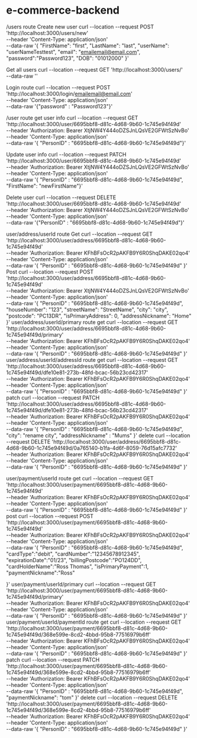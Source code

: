 # e-commerce-backend

/users route
Create new user
curl --location --request POST 'http://localhost:3000/users/new' \
--header 'Content-Type: application/json' \
--data-raw '{
"FirstName": "first",
"LastName": "last",
"userName": "userNameTesttest",
"email": "emailemail@email.com",
"password":"Password123",
"DOB": "01012000"
}'

Get all users
curl --location --request GET 'http://localhost:3000/users/' \
--data-raw ''

Login route
curl --location --request POST 'http://localhost:3000/login/emailemail@email.com' \
--header 'Content-Type: application/json' \
--data-raw '{"password" : "Password123"}'

/user route
get user info 
curl --location --request GET 'http://localhost:3000/user/6695bbf8-d81c-4d68-9b60-1c745e94f49d' \
--header 'Authorization: Bearer XtjNW4Y444oDZSJnLQsVE2GFWtSzNvBo' \
--header 'Content-Type: application/json' \
--data-raw '{ "PersonID" : "6695bbf8-d81c-4d68-9b60-1c745e94f49d"}'

Update user info
curl --location --request PATCH 'http://localhost:3000/user/6695bbf8-d81c-4d68-9b60-1c745e94f49d' \
--header 'Authorization: Bearer XtjNW4Y444oDZSJnLQsVE2GFWtSzNvBo' \
--header 'Content-Type: application/json' \
--data-raw '{
"PersonID" : "6695bbf8-d81c-4d68-9b60-1c745e94f49d",
"FirstName": "newFirstName"}'

Delete user
curl --location --request DELETE 'http://localhost:3000/user/6695bbf8-d81c-4d68-9b60-1c745e94f49d' \
--header 'Authorization: Bearer XtjNW4Y444oDZSJnLQsVE2GFWtSzNvBo' \
--header 'Content-Type: application/json' \
--data-raw '{"PersonID" : "6695bbf8-d81c-4d68-9b60-1c745e94f49d"}'

user/address/userId route
Get
curl --location --request GET 'http://localhost:3000/user/address/6695bbf8-d81c-4d68-9b60-1c745e94f49d' \
--header 'Authorization: Bearer KFhBFsOcR2pAKFB9Y6R0ShqDAKE02qo4' \
--header 'Content-Type: application/json' \
--data-raw '{
    "PersonID" : "6695bbf8-d81c-4d68-9b60-1c745e94f49d"
}'
Post
curl --location --request POST 'http://localhost:3000/user/address/6695bbf8-d81c-4d68-9b60-1c745e94f49d' \
--header 'Authorization: Bearer XtjNW4Y444oDZSJnLQsVE2GFWtSzNvBo' \
--header 'Content-Type: application/json' \
--data-raw '{
    "PersonID" : "6695bbf8-d81c-4d68-9b60-1c745e94f49d",
    "houseNumber": "123",
    "streetName": "StreetName",
    "city": "city",
    "postcode": "PC13DR",
    "isPrimaryAddress": 0,
    "addressNickname": "Home"
}'
user/address/userId/primary route
get
curl --location --request GET 'http://localhost:3000/user/address/6695bbf8-d81c-4d68-9b60-1c745e94f49d/primary' \
--header 'Authorization: Bearer KFhBFsOcR2pAKFB9Y6R0ShqDAKE02qo4' \
--header 'Content-Type: application/json' \
--data-raw '{
    "PersonID" : "6695bbf8-d81c-4d68-9b60-1c745e94f49d"
}'
user/address/userId/addressId route
get
curl --location --request GET 'http://localhost:3000/user/address/6695bbf8-d81c-4d68-9b60-1c745e94f49d/dfe10e81-273b-48fd-bcac-56b23cd42317' \
--header 'Authorization: Bearer KFhBFsOcR2pAKFB9Y6R0ShqDAKE02qo4' \
--header 'Content-Type: application/json' \
--data-raw '{
    "PersonID" : "6695bbf8-d81c-4d68-9b60-1c745e94f49d"
}'
patch
curl --location --request PATCH 'http://localhost:3000/user/address/6695bbf8-d81c-4d68-9b60-1c745e94f49d/dfe10e81-273b-48fd-bcac-56b23cd42317' \
--header 'Authorization: Bearer KFhBFsOcR2pAKFB9Y6R0ShqDAKE02qo4' \
--header 'Content-Type: application/json' \
--data-raw '{
    "PersonID" : "6695bbf8-d81c-4d68-9b60-1c745e94f49d",
    "city": "rename city",
    "addressNickname" : "Mums"
}'
delete
curl --location --request DELETE 'http://localhost:3000/user/address/6695bbf8-d81c-4d68-9b60-1c745e94f49d/0a765140-b1fa-4d6f-8059-76d15afc7732' \
--header 'Authorization: Bearer KFhBFsOcR2pAKFB9Y6R0ShqDAKE02qo4' \
--header 'Content-Type: application/json' \
--data-raw '{
    "PersonID" : "6695bbf8-d81c-4d68-9b60-1c745e94f49d"
}'

user/payment/userId route
get
curl --location --request GET 'http://localhost:3000/user/payment/6695bbf8-d81c-4d68-9b60-1c745e94f49d' \
--header 'Authorization: Bearer KFhBFsOcR2pAKFB9Y6R0ShqDAKE02qo4' \
--header 'Content-Type: application/json' \
--data-raw '{
    "PersonID" : "6695bbf8-d81c-4d68-9b60-1c745e94f49d"
}'
post
curl --location --request POST 'http://localhost:3000/user/payment/6695bbf8-d81c-4d68-9b60-1c745e94f49d' \
--header 'Authorization: Bearer KFhBFsOcR2pAKFB9Y6R0ShqDAKE02qo4' \
--header 'Content-Type: application/json' \
--data-raw '{
    "PersonID" : "6695bbf8-d81c-4d68-9b60-1c745e94f49d",
    "cardType":"debit",
    "cardNumber":"12345678912345",
    "expirationDate":"01/23",
    "billingPostcode":"PO124DD",
    "cardHolderName":"Ross Thomas",
    "isPrimaryPayment":1,
    "paymentNickname":"Ross"

}'
user/payment/userId/primary
curl --location --request GET 'http://localhost:3000/user/payment/6695bbf8-d81c-4d68-9b60-1c745e94f49d/primary' \
--header 'Authorization: Bearer KFhBFsOcR2pAKFB9Y6R0ShqDAKE02qo4' \
--header 'Content-Type: application/json' \
--data-raw '{
    "PersonID" : "6695bbf8-d81c-4d68-9b60-1c745e94f49d"
}'
user/payment/userId/paymentId route
get
curl --location --request GET 'http://localhost:3000/user/payment/6695bbf8-d81c-4d68-9b60-1c745e94f49d/368e599e-8cd2-4bbd-95b8-77516979b6ff' \
--header 'Authorization: Bearer KFhBFsOcR2pAKFB9Y6R0ShqDAKE02qo4' \
--header 'Content-Type: application/json' \
--data-raw '{
    "PersonID" : "6695bbf8-d81c-4d68-9b60-1c745e94f49d"
}'
patch
curl --location --request PATCH 'http://localhost:3000/user/payment/6695bbf8-d81c-4d68-9b60-1c745e94f49d/368e599e-8cd2-4bbd-95b8-77516979b6ff' \
--header 'Authorization: Bearer KFhBFsOcR2pAKFB9Y6R0ShqDAKE02qo4' \
--header 'Content-Type: application/json' \
--data-raw '{
    "PersonID" : "6695bbf8-d81c-4d68-9b60-1c745e94f49d",
    "paymentNickname": "tom"
}'
delete
curl --location --request DELETE 'http://localhost:3000/user/payment/6695bbf8-d81c-4d68-9b60-1c745e94f49d/368e599e-8cd2-4bbd-95b8-77516979b6ff' \
--header 'Authorization: Bearer KFhBFsOcR2pAKFB9Y6R0ShqDAKE02qo4' \
--header 'Content-Type: application/json' \
--data-raw '{
    "PersonID" : "6695bbf8-d81c-4d68-9b60-1c745e94f49d"
}'